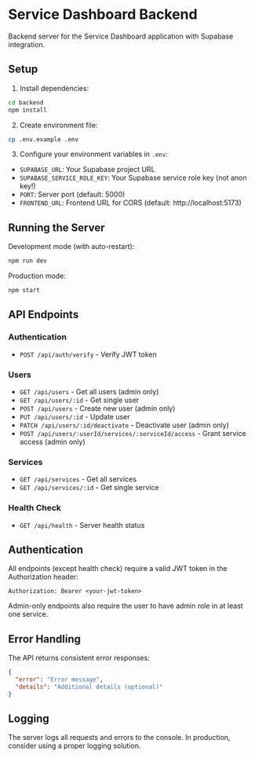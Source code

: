 # Service Dashboard Backend

Backend server for the Service Dashboard application with Supabase integration.

## Setup

1. Install dependencies:
```bash
cd backend
npm install
```

2. Create environment file:
```bash
cp .env.example .env
```

3. Configure your environment variables in `.env`:
- `SUPABASE_URL`: Your Supabase project URL
- `SUPABASE_SERVICE_ROLE_KEY`: Your Supabase service role key (not anon key!)
- `PORT`: Server port (default: 5000)
- `FRONTEND_URL`: Frontend URL for CORS (default: http://localhost:5173)

## Running the Server

Development mode (with auto-restart):
```bash
npm run dev
```

Production mode:
```bash
npm start
```

## API Endpoints

### Authentication
- `POST /api/auth/verify` - Verify JWT token

### Users
- `GET /api/users` - Get all users (admin only)
- `GET /api/users/:id` - Get single user
- `POST /api/users` - Create new user (admin only)
- `PUT /api/users/:id` - Update user
- `PATCH /api/users/:id/deactivate` - Deactivate user (admin only)
- `POST /api/users/:userId/services/:serviceId/access` - Grant service access (admin only)

### Services
- `GET /api/services` - Get all services
- `GET /api/services/:id` - Get single service

### Health Check
- `GET /api/health` - Server health status

## Authentication

All endpoints (except health check) require a valid JWT token in the Authorization header:
```
Authorization: Bearer <your-jwt-token>
```

Admin-only endpoints also require the user to have admin role in at least one service.

## Error Handling

The API returns consistent error responses:
```json
{
  "error": "Error message",
  "details": "Additional details (optional)"
}
```

## Logging

The server logs all requests and errors to the console. In production, consider using a proper logging solution.